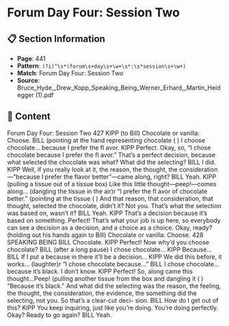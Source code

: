 # Forum Day Four: Session Two

## 📋 Section Information

- **Page**: 441
- **Pattern**: `(?i)^\s*(forum\s+day\s+\w+\s*:\s*session\s+\w+)`
- **Match**: Forum Day Four: Session Two
- **Source**: Bruce_Hyde,_Drew_Kopp_Speaking_Being_Werner_Erhard,_Martin_Heidegger (1).pdf

## 📄 Content

Forum Day Four: Session Two
427
KIPP (to Bill)
Chocolate or vanilla: Choose.
BILL (pointing at the hand representing chocolate
(
)
I choose chocolate... because I prefer the fl avor.
KIPP
Perfect. Okay, so, “I chose chocolate because I prefer the fl avor.” That’s a perfect decision,
because what selected the chocolate was what? What did the selecting?
BILL
I did.
KIPP
Well, if you really look at it, the reason, the thought, the consideration—“because I prefer
the flavor better”—came along, right?
BILL
Yeah.
KIPP (pulling a tissue out of a tissue box)
Like this little thought—peep!—comes along...
(dangling the tissue in the air)r
“I prefer the fl avor of chocolate better.”
(pointing at the tissue
(
)
And that reason, that consideration, that thought, selected the chocolate, didn’t it? Not you.
That’s what the selection was based on, wasn’t it?
BILL
Yeah.
KIPP
That’s a decision because it’s based on something. Perfect! That’s what your job is up here, so
everybody can see a decision as a decision, and a choice as a choice. Okay, ready?
(holding out his hands again to Bill)
Chocolate or vanilla: Choose.
428
SPEAKING BEING
BILL
Chocolate.
KIPP
Perfect! Now why’d you choose chocolate?
BILL (after a long pause)
I chose chocolate...
KIPP
Because...
BILL
If I put a because in there it’ll be a decision...
KIPP
We did this before, it works...
(laughter)r
“I chose chocolate because...”
BILL
I chose chocolate... because it’s black. I don’t know.
KIPP
Perfect! So, along came this thought...Peep!
(pulling another tissue from the box and dangling it
(
)
“Because it’s black.” And what did the selecting was the reason, the feeling, the thought, the
consideration, the evidence, the something did the selecting, not you. So that’s a clear-cut deci-
sion.
BILL
How do I get out of this?
KIPP
You keep inquiring, just like you’re doing. You’re doing perfectly. Okay? Ready to go again?
BILL
Yeah.